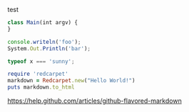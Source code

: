 test



```javascript
class Main(int argv) {
} 

console.writeln('foo');
System.Out.Println('bar');

typeof x === 'sunny';
```

```ruby
require 'redcarpet'
markdown = Redcarpet.new("Hello World!")
puts markdown.to_html
```

https://help.github.com/articles/github-flavored-markdown

